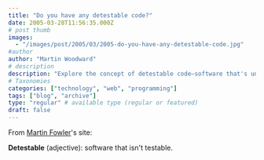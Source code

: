 ```yaml
---
title: "Do you have any detestable code?"
date: 2005-03-28T11:56:35.000Z
# post thumb
images:
  - "/images/post/2005/03/2005-do-you-have-any-detestable-code.jpg"
#author
author: "Martin Woodward"
# description
description: "Explore the concept of detestable code—software that's untestable—and learn how it affects development and quality."
# Taxonomies
categories: ["technology", "web", "programming"]
tags: ["blog", "archive"]
type: "regular" # available type (regular or featured)
draft: false
---
```

From [Martin Fowler](http://martinfowler.com/bliki/Detestable.html)'s site:

**Detestable** (adjective): software that isn't testable.